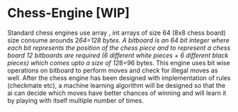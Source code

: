 # Chess-Engine [WIP]
Standard chess engines use array , int arrays of size 64 (8x8 chess board) size consume arounds 2*64=128 bytes.
A bitboard is an 64 bit integer where each bit represents the position of the chess piece and to represent a chess board 12 bitboards are required (6 different white pieces + 6 different black pieces) which comes upto a size of 12*8=96 bytes.
This engine uses bit wise operations on bitboard to perform moves and check for illegal moves as well. After the chess engine has been designed with implementation of rules (checkmate etc), a machine learning algorithm will be designed so that the ai can decide which moves have better chances of winning and will learn it by playing with itself multiple number of times.
